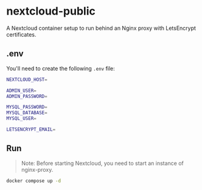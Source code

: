# nextcloud-public

A Nextcloud container setup to run behind an Nginx proxy with LetsEncrypt certificates.

## .env

You'll need to create the following `.env` file:

```bash
NEXTCLOUD_HOST=

ADMIN_USER=
ADMIN_PASSWORD=

MYSQL_PASSWORD=
MYSQL_DATABASE=
MYSQL_USER=

LETSENCRYPT_EMAIL=
```

## Run

> Note: Before starting Nextcloud, you need to start an instance of nginx-proxy.

```bash
docker compose up -d
```
